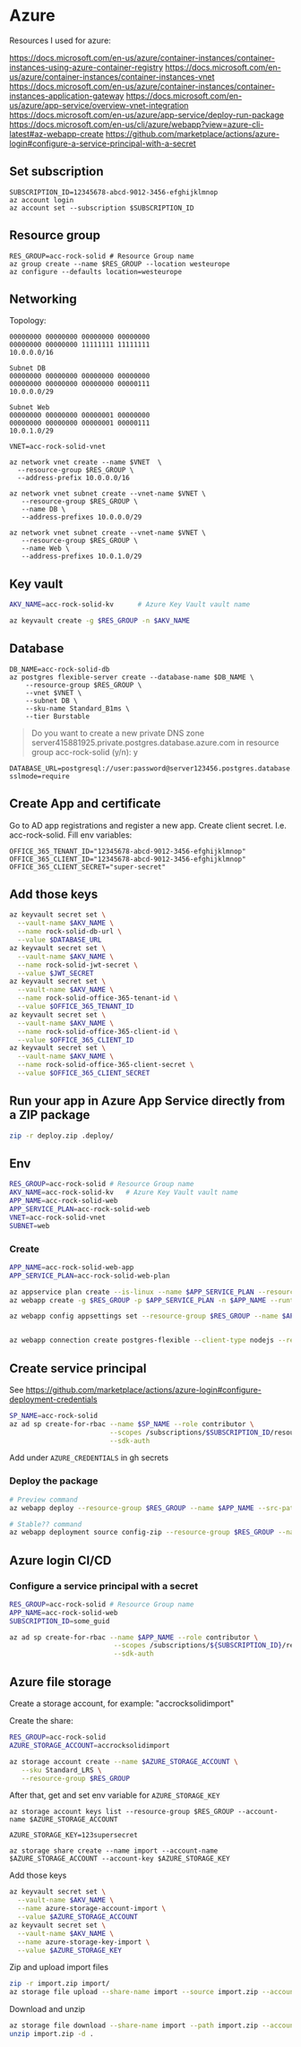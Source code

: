 # Azure

Resources I used for azure:

https://docs.microsoft.com/en-us/azure/container-instances/container-instances-using-azure-container-registry
https://docs.microsoft.com/en-us/azure/container-instances/container-instances-vnet
https://docs.microsoft.com/en-us/azure/container-instances/container-instances-application-gateway
https://docs.microsoft.com/en-us/azure/app-service/overview-vnet-integration
https://docs.microsoft.com/en-us/azure/app-service/deploy-run-package
https://docs.microsoft.com/en-us/cli/azure/webapp?view=azure-cli-latest#az-webapp-create
https://github.com/marketplace/actions/azure-login#configure-a-service-principal-with-a-secret

## Set subscription

```
SUBSCRIPTION_ID=12345678-abcd-9012-3456-efghijklmnop
az account login
az account set --subscription $SUBSCRIPTION_ID
```

## Resource group

```
RES_GROUP=acc-rock-solid # Resource Group name
az group create --name $RES_GROUP --location westeurope
az configure --defaults location=westeurope
```

## Networking

Topology:

```
00000000 00000000 00000000 00000000
00000000 00000000 11111111 11111111
10.0.0.0/16

Subnet DB
00000000 00000000 00000000 00000000
00000000 00000000 00000000 00000111
10.0.0.0/29

Subnet Web
00000000 00000000 00000001 00000000
00000000 00000000 00000001 00000111
10.0.1.0/29
```

```shell
VNET=acc-rock-solid-vnet

az network vnet create --name $VNET  \
  --resource-group $RES_GROUP \
  --address-prefix 10.0.0.0/16 

az network vnet subnet create --vnet-name $VNET \
   --resource-group $RES_GROUP \
   --name DB \
   --address-prefixes 10.0.0.0/29

az network vnet subnet create --vnet-name $VNET \
   --resource-group $RES_GROUP \
   --name Web \
   --address-prefixes 10.0.1.0/29  
```

## Key vault

```sh
AKV_NAME=acc-rock-solid-kv      # Azure Key Vault vault name

az keyvault create -g $RES_GROUP -n $AKV_NAME
```

## Database

```
DB_NAME=acc-rock-solid-db
az postgres flexible-server create --database-name $DB_NAME \
    --resource-group $RES_GROUP \
    --vnet $VNET \
    --subnet DB \
    --sku-name Standard_B1ms \
    --tier Burstable
```

> Do you want to create a new private DNS zone server415881925.private.postgres.database.azure.com in resource group acc-rock-solid (y/n): y

```
DATABASE_URL=postgresql://user:password@server123456.postgres.database.azure.com/postgres?sslmode=require
```

## Create App and certificate

Go to AD app registrations and register a new app. Create client secret. I.e. acc-rock-solid. Fill env variables:

```
OFFICE_365_TENANT_ID="12345678-abcd-9012-3456-efghijklmnop"
OFFICE_365_CLIENT_ID="12345678-abcd-9012-3456-efghijklmnop"
OFFICE_365_CLIENT_SECRET="super-secret"
```

## Add those keys

```sh
az keyvault secret set \
  --vault-name $AKV_NAME \
  --name rock-solid-db-url \
  --value $DATABASE_URL
az keyvault secret set \
  --vault-name $AKV_NAME \
  --name rock-solid-jwt-secret \
  --value $JWT_SECRET
az keyvault secret set \
  --vault-name $AKV_NAME \
  --name rock-solid-office-365-tenant-id \
  --value $OFFICE_365_TENANT_ID
az keyvault secret set \
  --vault-name $AKV_NAME \
  --name rock-solid-office-365-client-id \
  --value $OFFICE_365_CLIENT_ID
az keyvault secret set \
  --vault-name $AKV_NAME \
  --name rock-solid-office-365-client-secret \
  --value $OFFICE_365_CLIENT_SECRET
```

## Run your app in Azure App Service directly from a ZIP package

```sh
zip -r deploy.zip .deploy/
```

## Env

```sh
RES_GROUP=acc-rock-solid # Resource Group name
AKV_NAME=acc-rock-solid-kv   # Azure Key Vault vault name
APP_NAME=acc-rock-solid-web
APP_SERVICE_PLAN=acc-rock-solid-web
VNET=acc-rock-solid-vnet
SUBNET=web
```

### Create

```sh
APP_NAME=acc-rock-solid-web-app
APP_SERVICE_PLAN=acc-rock-solid-web-plan

az appservice plan create --is-linux --name $APP_SERVICE_PLAN --resource-group $RES_GROUP --sku B1
az webapp create -g $RES_GROUP -p $APP_SERVICE_PLAN -n $APP_NAME --runtime "NODE:16-lts" --vnet $VNET --subnet web

az webapp config appsettings set --resource-group $RES_GROUP --name $APP_NAME --settings 'BASE_URL'="https://$APP_NAME.azurewebsites.net" 'DATABASE_URL'=$(az keyvault secret show --vault-name $AKV_NAME -n rock-solid-db-url --query value -o tsv) 'JWT_SECRET'=$(az keyvault secret show --vault-name $AKV_NAME -n rock-solid-jwt-secret --query value -o tsv) 'OFFICE_365_TENANT_ID'=$(az keyvault secret show --vault-name $AKV_NAME -n rock-solid-office-365-tenant-id --query value -o tsv) 'OFFICE_365_CLIENT_ID'=$(az keyvault secret show --vault-name $AKV_NAME -n rock-solid-office-365-client-id --query value -o tsv) 'OFFICE_365_CLIENT_SECRET'=$(az keyvault secret show --vault-name $AKV_NAME -n rock-solid-office-365-client-secret --query value -o tsv) WEBSITE_RUN_FROM_PACKAGE="1"


az webapp connection create postgres-flexible --client-type nodejs --resource-group $RES_GROUP -n $APP_NAME --target-resource-group $RES_GROUP --server acc-rock-solid-db.postgres.database.azure.com --database rock-solid-db  --secret name=XX secret=XX
```

## Create service principal

See https://github.com/marketplace/actions/azure-login#configure-deployment-credentials

```sh
SP_NAME=acc-rock-solid
az ad sp create-for-rbac --name $SP_NAME --role contributor \
                         --scopes /subscriptions/$SUBSCRIPTION_ID/resourceGroups/$RES_GROUP \
                         --sdk-auth
```

Add under `AZURE_CREDENTIALS` in gh secrets

### Deploy the package

```sh
# Preview command
az webapp deploy --resource-group $RES_GROUP --name $APP_NAME --src-path .deploy/deploy.zip

# Stable?? command
az webapp deployment source config-zip --resource-group $RES_GROUP --name $APP_NAME --src .deploy/deploy.zip
```

## Azure login CI/CD

### Configure a service principal with a secret

```sh
RES_GROUP=acc-rock-solid # Resource Group name
APP_NAME=acc-rock-solid-web
SUBSCRIPTION_ID=some_guid

az ad sp create-for-rbac --name $APP_NAME --role contributor \
                          --scopes /subscriptions/${SUBSCRIPTION_ID}/resourceGroups/${RES_GROUP} \
                          --sdk-auth
```

## Azure file storage

Create a storage account, for example: "accrocksolidimport"

Create the share:

```sh
RES_GROUP=acc-rock-solid
AZURE_STORAGE_ACCOUNT=accrocksolidimport

az storage account create --name $AZURE_STORAGE_ACCOUNT \
   --sku Standard_LRS \
   --resource-group $RES_GROUP
```

After that, get and set env variable for `AZURE_STORAGE_KEY`

```
az storage account keys list --resource-group $RES_GROUP --account-name $AZURE_STORAGE_ACCOUNT

AZURE_STORAGE_KEY=123supersecret
```

```
az storage share create --name import --account-name $AZURE_STORAGE_ACCOUNT --account-key $AZURE_STORAGE_KEY
```

Add those keys

```sh
az keyvault secret set \
  --vault-name $AKV_NAME \
  --name azure-storage-account-import \
  --value $AZURE_STORAGE_ACCOUNT
az keyvault secret set \
  --vault-name $AKV_NAME \
  --name azure-storage-key-import \
  --value $AZURE_STORAGE_KEY
```

Zip and upload import files

```sh
zip -r import.zip import/
az storage file upload --share-name import --source import.zip --account-name $AZURE_STORAGE_ACCOUNT --account-key $AZURE_STORAGE_KEY
```

Download and unzip

```sh
az storage file download --share-name import --path import.zip --account-name $AZURE_STORAGE_ACCOUNT --account-key $AZURE_STORAGE_KEY
unzip import.zip -d .
```
